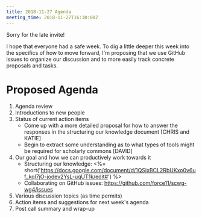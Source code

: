 ```yaml
---
title: 2018-11-27 Agenda
meeting_time: 2018-11-27T16:30:00Z
---
```


Sorry for the late invite!

I hope that everyone had a safe week. To dig a little deeper this week into the
specifics of how to move forward, I'm proposing that we use GitHub issues to
organize our discussion and to more easily track concrete proposals and tasks.

# Proposed Agenda

1. Agenda review
2. Introductions to new people
3. Status of current action items
    - Come up with a more detailed proposal for how to answer the responses in
      the structuring our knowledge document [CHRIS and KATIE]
    - Begin to extract some understanding as to what types of tools might be
      required for scholarly commons [DAVID]
4. Our goal and how we can productively work towards it
    - Structuring our knowledge: <%=
      short('https://docs.google.com/document/d/1QSjxBCL2RbUKxo0v6uf_kql7jO-jodev2YsL-uqUT1k/edit#')
      %>
    - Collaborating on GitHub issues:
      https://github.com/force11/scwg-wg4/issues
5. Various discussion topics (as time permits)
6. Action items and suggestions for next week's agenda
7. Post call summary and wrap-up
